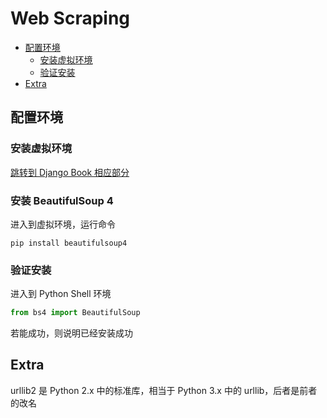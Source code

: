 # Web Scraping

- [配置环境](#配置环境)
	- [安装虚拟环境](#安装虚拟环境)
	- [验证安装](#验证安装)
- [Extra](#extra)

## 配置环境

### 安装虚拟环境

[跳转到 Django Book 相应部分](./Django%20Book.md#创建-python-虚拟环境)

### 安装 BeautifulSoup 4

进入到虚拟环境，运行命令

```shell
pip install beautifulsoup4
```

### 验证安装

进入到 Python Shell 环境

```py
from bs4 import BeautifulSoup
```

若能成功，则说明已经安装成功

## Extra

urllib2 是 Python 2.x 中的标准库，相当于 Python 3.x 中的 urllib，后者是前者的改名


